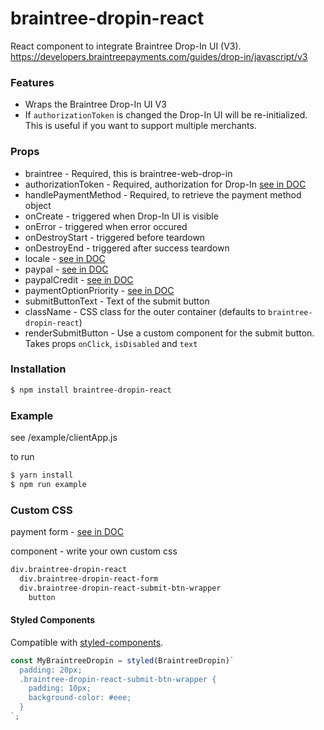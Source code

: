# braintree-dropin-react

React component to integrate Braintree Drop-In UI (V3).
https://developers.braintreepayments.com/guides/drop-in/javascript/v3

### Features
* Wraps the Braintree Drop-In UI V3
* If ```authorizationToken``` is changed the Drop-In UI will be re-initialized. This is useful if you want to support multiple merchants.

### Props

* braintree - Required, this is braintree-web-drop-in
* authorizationToken - Required, authorization for Drop-In [see in DOC](https://developers.braintreepayments.com/guides/drop-in/javascript/v3#configuration)
* handlePaymentMethod - Required, to retrieve the payment method object
* onCreate - triggered when Drop-In UI is visible
* onError - triggered when error occured
* onDestroyStart - triggered before teardown
* onDestroyEnd - triggered after success teardown
* locale - [see in DOC](https://developers.braintreepayments.com/guides/drop-in/javascript/v3#availability)
* paypal - [see in DOC](https://developers.braintreepayments.com/guides/drop-in/javascript/v3#accepting-paypal)
* paypalCredit - [see in DOC](https://developers.braintreepayments.com/guides/drop-in/javascript/v3#accepting-paypal-credit)
* paymentOptionPriority - [see in DOC](https://developers.braintreepayments.com/guides/drop-in/javascript/v3#payment-option-priority)
* submitButtonText - Text of the submit button
* className - CSS class for the outer container (defaults to `braintree-dropin-react`)
* renderSubmitButton - Use a custom component for the submit button. Takes props `onClick`, `isDisabled` and `text`

### Installation

```sh
$ npm install braintree-dropin-react
```

### Example
see /example/clientApp.js

to run
```sh
$ yarn install
$ npm run example
```

### Custom CSS
payment form - [see in DOC](https://developers.braintreepayments.com/guides/drop-in/javascript/v3#custom-css)

component - write your own custom css
```sh
div.braintree-dropin-react
  div.braintree-dropin-react-form
  div.braintree-dropin-react-submit-btn-wrapper
    button
```

#### Styled Components

Compatible with [styled-components](https://github.com/styled-components/styled-components).

```js
const MyBraintreeDropin = styled(BraintreeDropin)`
  padding: 20px;
  .braintree-dropin-react-submit-btn-wrapper {
    padding: 10px;
    background-color: #eee;
  }
`;
```
